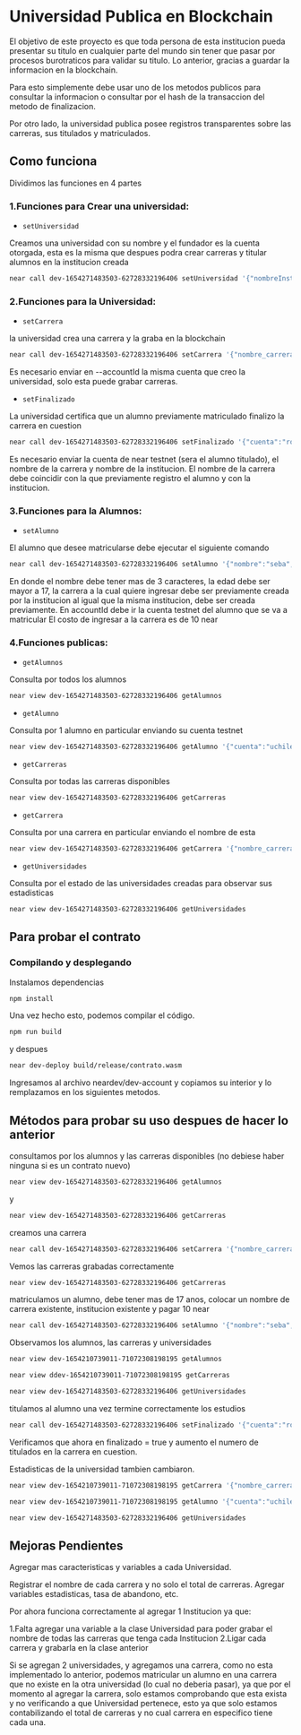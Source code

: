 # Universidad Publica en Blockchain



El objetivo de este proyecto es que toda persona de esta institucion pueda presentar su titulo en cualquier parte del mundo sin tener que pasar por procesos burotraticos para validar su titulo. Lo anterior, gracias a guardar la informacion en la blockchain.

Para esto simplemente debe usar uno de los metodos publicos para consultar la informacion o consultar por el hash de la transaccion del metodo de finalizacion.

Por otro lado, la universidad publica posee registros transparentes sobre las carreras, sus titulados y matriculados.




## Como funciona

Dividimos las funciones en 4 partes


### 1.Funciones para Crear una universidad:


* `setUniversidad`


Creamos una universidad con su nombre y el fundador es la cuenta otorgada, esta es la misma que despues podra crear carreras y titular alumnos en la institucion creada


```sh
near call dev-1654271483503-62728332196406 setUniversidad '{"nombreInstitucion":"Universidad de Chile"}' --accountId valefape.testnet

```

### 2.Funciones para la Universidad:



* `setCarrera`

 la universidad crea una carrera y la graba en la blockchain

```sh
near call dev-1654271483503-62728332196406 setCarrera '{"nombre_carrera":"Arte", "semestres":10, "tipo":"profesional","nombreInstitucion":"Universidad de Chile"}' --accountId valefape.testnet
```

Es necesario enviar en --accountId la misma cuenta que creo la universidad, solo esta puede grabar carreras.




* `setFinalizado`

La universidad certifica que un alumno previamente matriculado finalizo la carrera en cuestion

```sh
near call dev-1654271483503-62728332196406 setFinalizado '{"cuenta":"rocolia.testnet","nombre_carrera":"arte","nombreInstitucion":"Universidad de Chile"}' --accountId uchile.testnet
```

Es necesario enviar la cuenta de near testnet (sera el alumno titulado), el nombre de la carrera y nombre de la institucion. El nombre de la carrera debe coincidir con la que previamente registro el alumno y con la institucion.






### 3.Funciones para la Alumnos:



* `setAlumno`

El alumno que desee matricularse debe ejecutar el siguiente comando

```sh
near call dev-1654271483503-62728332196406 setAlumno '{"nombre":"seba", "edad":19, "nombre_carrera":"arte","nombreInstitucion":"Universidad de Chile"}' --accountId rocolia.testnet --amount 10
```

En donde el nombre debe tener mas de 3 caracteres, la edad debe ser mayor a 17, la carrera a la cual quiere ingresar debe ser previamente creada por la institucion al igual que la misma institucion, debe ser creada previamente.
En accountId debe ir la cuenta testnet del alumno que se va a matricular
El costo de ingresar a la carrera es de 10 near





### 4.Funciones publicas:



* `getAlumnos`

Consulta por todos los alumnos



```sh
near view dev-1654271483503-62728332196406 getAlumnos
```




* `getAlumno`

Consulta por 1 alumno en particular enviando su cuenta testnet

```sh
near view dev-1654271483503-62728332196406 getAlumno '{"cuenta":"uchile.testnet"}'
```



* `getCarreras`

Consulta por todas las carreras disponibles 

```sh
near view dev-1654271483503-62728332196406 getCarreras
```




* `getCarrera`

Consulta por una carrera en particular enviando el nombre de esta

```sh
near view dev-1654271483503-62728332196406 getCarrera '{"nombre_carrera":"arte"}'
```

* `getUniversidades`

Consulta por el estado de las universidades creadas para observar sus estadisticas


```sh
near view dev-1654271483503-62728332196406 getUniversidades
```



## Para probar el contrato

### Compilando y desplegando

Instalamos dependencias

```sh
npm install
```

Una vez hecho esto, podemos compilar el código.

```sh
npm run build
```

y despues 

```sh
near dev-deploy build/release/contrato.wasm
```

Ingresamos al archivo neardev/dev-account y copiamos su interior y lo remplazamos en los siguientes metodos.



## Métodos para probar su uso despues de hacer lo anterior



consultamos por los alumnos y las carreras disponibles (no debiese haber ninguna si es un contrato nuevo)

```sh
near view dev-1654271483503-62728332196406 getAlumnos
```
y

```sh
near view dev-1654271483503-62728332196406 getCarreras
```
creamos una carrera

```sh
near call dev-1654271483503-62728332196406 setCarrera '{"nombre_carrera":"arte", "semestres":6, "tipo":"profesional","nombreInstitucion":"Universidad de Chile"}' --accountId valefape.testnet
```




Vemos las carreras grabadas correctamente

```sh
near view dev-1654271483503-62728332196406 getCarreras
```

matriculamos un alumno, debe tener mas de 17 anos, colocar un nombre de carrera existente, institucion existente y pagar 10 near



```sh
near call dev-1654271483503-62728332196406 setAlumno '{"nombre":"seba", "edad":19, "nombre_carrera":"arte", "nombreInstitucion":"Universidad de Chile"}' --accountId rocolia.testnet --amount 10
```



Observamos los alumnos, las carreras y universidades


```sh
near view dev-1654210739011-71072308198195 getAlumnos
```

```sh
near view ddev-1654210739011-71072308198195 getCarreras
```
```sh
near view dev-1654271483503-62728332196406 getUniversidades
```

titulamos al alumno una vez termine correctamente los estudios


```sh
near call dev-1654271483503-62728332196406 setFinalizado '{"cuenta":"rocolia.testnet","nombre_carrera":"arte", "nombreInstitucion":"Universidad de Chile"}' --accountId valefape.testnet
```


Verificamos que ahora en finalizado = true y aumento el numero de titulados en la carrera en cuestion.

Estadisticas de la universidad tambien cambiaron.

```sh
near view dev-1654210739011-71072308198195 getCarrera '{"nombre_carrera":"arte"}'
```

```sh
near view dev-1654210739011-71072308198195 getAlumno '{"cuenta":"uchile.testnet"}'
```

```sh
near view dev-1654271483503-62728332196406 getUniversidades
```


## Mejoras Pendientes

Agregar mas caracteristicas y variables a cada Universidad.

Registrar el nombre de cada carrera y no solo el total de carreras.
Agregar variables estadisticas, tasa de abandono, etc.

Por ahora funciona correctamente al agregar 1 Institucion ya que:

1.Falta agregar una variable a la clase Universidad para poder grabar el nombre de todas las carreras que tenga cada Institucion
2.Ligar cada carrera y grabarla en la clase anterior

Si se agregan 2 universidades, y agregamos una carrera, como no esta implementado lo anterior, podemos matricular un alumno en una carrera que no existe en la otra universidad (lo cual no deberia pasar),
ya que por el momento al agregar la carrera, solo estamos comprobando que esta exista y no verificando a que Universidad pertenece, esto ya que solo estamos contabilizando el total de carreras y no cual carrera en especifico tiene cada una.

